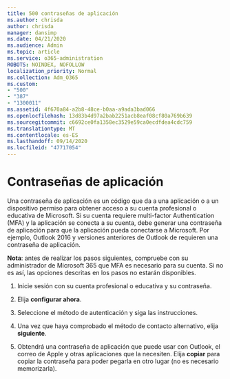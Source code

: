 ```yaml
---
title: 500 contraseñas de aplicación
ms.author: chrisda
author: chrisda
manager: dansimp
ms.date: 04/21/2020
ms.audience: Admin
ms.topic: article
ms.service: o365-administration
ROBOTS: NOINDEX, NOFOLLOW
localization_priority: Normal
ms.collection: Adm_O365
ms.custom:
- "500"
- "387"
- "1300011"
ms.assetid: 4f670a84-a2b8-48ce-b0aa-a9ada3bad066
ms.openlocfilehash: 13d83b4d97a2bab2251acb8eaf08cf80a769b639
ms.sourcegitcommit: c6692ce0fa1358ec3529e59ca0ecdfdea4cdc759
ms.translationtype: MT
ms.contentlocale: es-ES
ms.lasthandoff: 09/14/2020
ms.locfileid: "47717054"
---
```

# <a name="app-passwords"></a>Contraseñas de aplicación

Una contraseña de aplicación es un código que da a una aplicación o a un dispositivo permiso para obtener acceso a su cuenta profesional o educativa de Microsoft. Si su cuenta requiere multi-factor Authentication (MFA) y la aplicación se conecta a su cuenta, debe generar una contraseña de aplicación para que la aplicación pueda conectarse a Microsoft. Por ejemplo, Outlook 2016 y versiones anteriores de Outlook de requieren una contraseña de aplicación.

 **Nota**: antes de realizar los pasos siguientes, compruebe con su administrador de Microsoft 365 que MFA es necesario para su cuenta. Si no es así, las opciones descritas en los pasos no estarán disponibles.

1. Inicie sesión con su cuenta profesional o educativa y su contraseña.

2. Elija **configurar ahora**.

3. Seleccione el método de autenticación y siga las instrucciones.

4. Una vez que haya comprobado el método de contacto alternativo, elija **siguiente**.

5. Obtendrá una contraseña de aplicación que puede usar con Outlook, el correo de Apple y otras aplicaciones que la necesiten. Elija **copiar** para copiar la contraseña para poder pegarla en otro lugar (no es necesario memorizarla).
